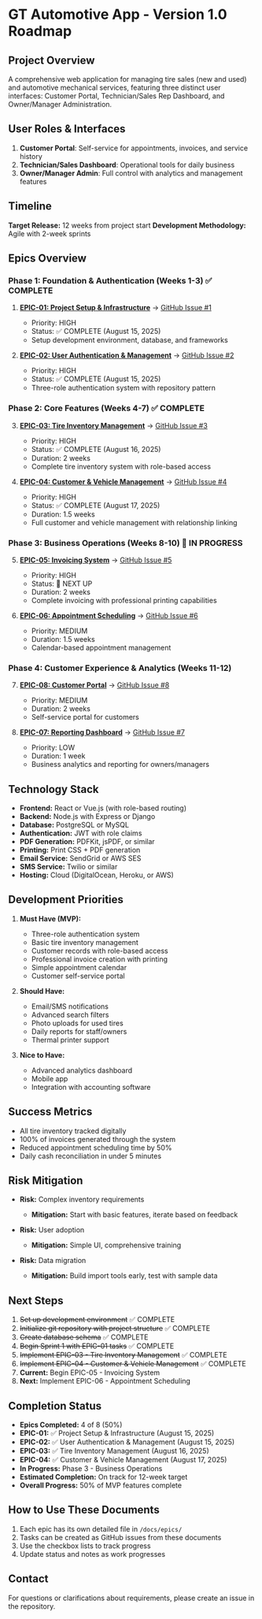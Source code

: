 # GT Automotive App - Version 1.0 Roadmap

## Project Overview
A comprehensive web application for managing tire sales (new and used) and automotive mechanical services, featuring three distinct user interfaces: Customer Portal, Technician/Sales Rep Dashboard, and Owner/Manager Administration.

## User Roles & Interfaces
1. **Customer Portal**: Self-service for appointments, invoices, and service history
2. **Technician/Sales Dashboard**: Operational tools for daily business
3. **Owner/Manager Admin**: Full control with analytics and management features

## Timeline
**Target Release:** 12 weeks from project start
**Development Methodology:** Agile with 2-week sprints

## Epics Overview

### Phase 1: Foundation & Authentication (Weeks 1-3) ✅ COMPLETE
1. **[EPIC-01: Project Setup & Infrastructure](epics/EPIC-01-project-setup.md)** → [GitHub Issue #1](https://github.com/vishaltoora/GT-Automotives-App/issues/1)
   - Priority: HIGH
   - Status: ✅ COMPLETE (August 15, 2025)
   - Setup development environment, database, and frameworks

2. **[EPIC-02: User Authentication & Management](epics/EPIC-02-user-authentication.md)** → [GitHub Issue #2](https://github.com/vishaltoora/GT-Automotives-App/issues/2)
   - Priority: HIGH
   - Status: ✅ COMPLETE (August 15, 2025)
   - Three-role authentication system with repository pattern

### Phase 2: Core Features (Weeks 4-7) ✅ COMPLETE
3. **[EPIC-03: Tire Inventory Management](epics/EPIC-03-tire-inventory.md)** → [GitHub Issue #3](https://github.com/vishaltoora/GT-Automotives-App/issues/3)
   - Priority: HIGH
   - Status: ✅ COMPLETE (August 16, 2025)
   - Duration: 2 weeks
   - Complete tire inventory system with role-based access

4. **[EPIC-04: Customer & Vehicle Management](epics/EPIC-04-customer-management.md)** → [GitHub Issue #4](https://github.com/vishaltoora/GT-Automotives-App/issues/4)
   - Priority: HIGH
   - Status: ✅ COMPLETE (August 17, 2025)
   - Duration: 1.5 weeks
   - Full customer and vehicle management with relationship linking

### Phase 3: Business Operations (Weeks 8-10) 🔄 IN PROGRESS
5. **[EPIC-05: Invoicing System](epics/EPIC-05-invoicing-system.md)** → [GitHub Issue #5](https://github.com/vishaltoora/GT-Automotives-App/issues/5)
   - Priority: HIGH
   - Status: 📅 NEXT UP
   - Duration: 2 weeks
   - Complete invoicing with professional printing capabilities

6. **[EPIC-06: Appointment Scheduling](epics/EPIC-06-appointment-scheduling.md)** → [GitHub Issue #6](https://github.com/vishaltoora/GT-Automotives-App/issues/6)
   - Priority: MEDIUM
   - Duration: 1.5 weeks
   - Calendar-based appointment management

### Phase 4: Customer Experience & Analytics (Weeks 11-12)
7. **[EPIC-08: Customer Portal](epics/EPIC-08-customer-portal.md)** → [GitHub Issue #8](https://github.com/vishaltoora/GT-Automotives-App/issues/8)
   - Priority: MEDIUM
   - Duration: 2 weeks
   - Self-service portal for customers

8. **[EPIC-07: Reporting Dashboard](epics/EPIC-07-reporting-dashboard.md)** → [GitHub Issue #7](https://github.com/vishaltoora/GT-Automotives-App/issues/7)
   - Priority: LOW
   - Duration: 1 week
   - Business analytics and reporting for owners/managers

## Technology Stack
- **Frontend:** React or Vue.js (with role-based routing)
- **Backend:** Node.js with Express or Django
- **Database:** PostgreSQL or MySQL
- **Authentication:** JWT with role claims
- **PDF Generation:** PDFKit, jsPDF, or similar
- **Printing:** Print CSS + PDF generation
- **Email Service:** SendGrid or AWS SES
- **SMS Service:** Twilio or similar
- **Hosting:** Cloud (DigitalOcean, Heroku, or AWS)

## Development Priorities
1. **Must Have (MVP):**
   - Three-role authentication system
   - Basic tire inventory management
   - Customer records with role-based access
   - Professional invoice creation with printing
   - Simple appointment calendar
   - Customer self-service portal

2. **Should Have:**
   - Email/SMS notifications
   - Advanced search filters
   - Photo uploads for used tires
   - Daily reports for staff/owners
   - Thermal printer support

3. **Nice to Have:**
   - Advanced analytics dashboard
   - Mobile app
   - Integration with accounting software

## Success Metrics
- All tire inventory tracked digitally
- 100% of invoices generated through the system
- Reduced appointment scheduling time by 50%
- Daily cash reconciliation in under 5 minutes

## Risk Mitigation
- **Risk:** Complex inventory requirements
  - **Mitigation:** Start with basic features, iterate based on feedback

- **Risk:** User adoption
  - **Mitigation:** Simple UI, comprehensive training

- **Risk:** Data migration
  - **Mitigation:** Build import tools early, test with sample data

## Next Steps
1. ~~Set up development environment~~ ✅ COMPLETE
2. ~~Initialize git repository with project structure~~ ✅ COMPLETE
3. ~~Create database schema~~ ✅ COMPLETE
4. ~~Begin Sprint 1 with EPIC-01 tasks~~ ✅ COMPLETE
5. ~~Implement EPIC-03 - Tire Inventory Management~~ ✅ COMPLETE
6. ~~Implement EPIC-04 - Customer & Vehicle Management~~ ✅ COMPLETE
7. **Current:** Begin EPIC-05 - Invoicing System
8. **Next:** Implement EPIC-06 - Appointment Scheduling

## Completion Status
- **Epics Completed:** 4 of 8 (50%)
- **EPIC-01:** ✅ Project Setup & Infrastructure (August 15, 2025)
- **EPIC-02:** ✅ User Authentication & Management (August 15, 2025)
- **EPIC-03:** ✅ Tire Inventory Management (August 16, 2025)
- **EPIC-04:** ✅ Customer & Vehicle Management (August 17, 2025)
- **In Progress:** Phase 3 - Business Operations
- **Estimated Completion:** On track for 12-week target
- **Overall Progress:** 50% of MVP features complete

## How to Use These Documents
1. Each epic has its own detailed file in `/docs/epics/`
2. Tasks can be created as GitHub issues from these documents
3. Use the checkbox lists to track progress
4. Update status and notes as work progresses

## Contact
For questions or clarifications about requirements, please create an issue in the repository.